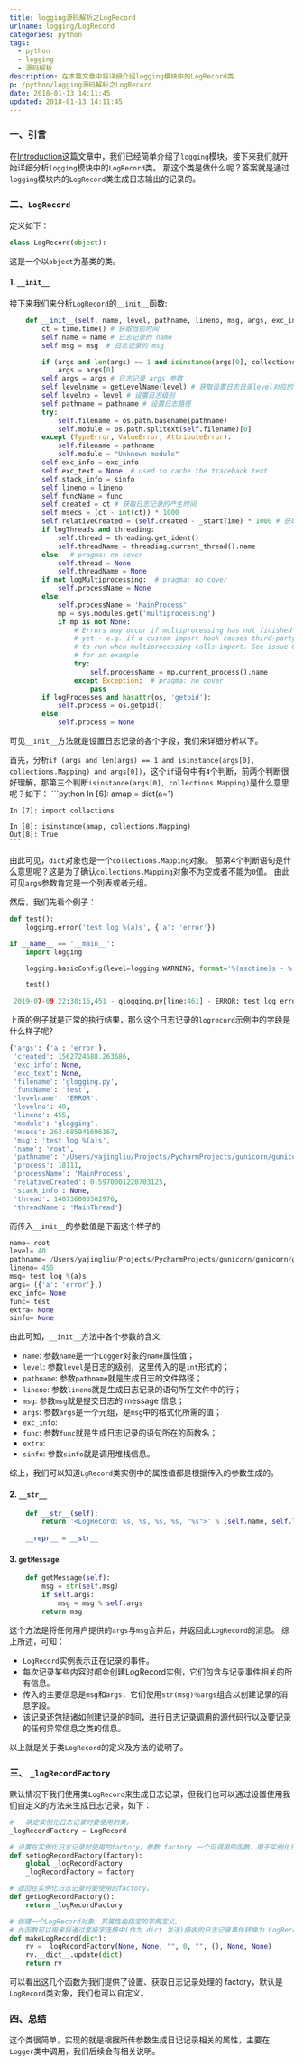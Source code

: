 ```yaml
---
title: logging源码解析之LogRecord
urlname: logging/LogRecord
categories: python
tags:
  - python
  - logging
  - 源码解析
description: 在本篇文章中将详细介绍logging模块中的LogRecord类.
p: /python/logging源码解析之LogRecord
date: 2018-01-13 14:11:45
updated: 2018-01-13 14:11:45
---
```

### 一、引言
在[Introduction](index.md)这篇文章中，我们已经简单介绍了`logging`模块，接下来我们就开始详细分析`logging`模块中的`LogRecord`类。
那这个类是做什么呢？答案就是通过`logging`模块内的`LogRecord`类生成日志输出的记录的。
### 二、`LogRecord`
定义如下：
```python
class LogRecord(object):
```
这是一个以`object`为基类的类。
#### 1. `__init__`
接下来我们来分析`LogRecord`的`__init__`函数:
```python
    def __init__(self, name, level, pathname, lineno, msg, args, exc_info, func=None, sinfo=None, **kwargs):
        ct = time.time() # 获取当前时间
        self.name = name # 日志记录的 name
        self.msg = msg  # 日志记录的 msg 

        if (args and len(args) == 1 and isinstance(args[0], collections.Mapping) and args[0]):
            args = args[0]
        self.args = args # 日志记录 args 参数
        self.levelname = getLevelName(level) # 获取设置日志日录level对应的文本
        self.levelno = level # 设置日志级别
        self.pathname = pathname # 设置日志路径
        try:
            self.filename = os.path.basename(pathname)
            self.module = os.path.splitext(self.filename)[0]
        except (TypeError, ValueError, AttributeError):
            self.filename = pathname
            self.module = "Unknown module"
        self.exc_info = exc_info
        self.exc_text = None  # used to cache the traceback text
        self.stack_info = sinfo
        self.lineno = lineno
        self.funcName = func 
        self.created = ct # 获取日志记录的产生时间
        self.msecs = (ct - int(ct)) * 1000
        self.relativeCreated = (self.created - _startTime) * 1000 # 获取日志记录的相对时间
        if logThreads and threading:
            self.thread = threading.get_ident()
            self.threadName = threading.current_thread().name
        else:  # pragma: no cover
            self.thread = None
            self.threadName = None
        if not logMultiprocessing:  # pragma: no cover
            self.processName = None
        else:
            self.processName = 'MainProcess'
            mp = sys.modules.get('multiprocessing')
            if mp is not None:
                # Errors may occur if multiprocessing has not finished loading
                # yet - e.g. if a custom import hook causes third-party code
                # to run when multiprocessing calls import. See issue 8200
                # for an example
                try:
                    self.processName = mp.current_process().name
                except Exception:  # pragma: no cover
                    pass
        if logProcesses and hasattr(os, 'getpid'):
            self.process = os.getpid()
        else:
            self.process = None
```
可见`__init__`方法就是设置日志记录的各个字段，我们来详细分析以下。

首先，分析`if (args and len(args) == 1 and isinstance(args[0], collections.Mapping) and args[0])`，这个`if`语句中有`4`个判断，前两个判断很好理解，那第三个判断`isinstance(args[0], collections.Mapping)`是什么意思呢？如下：
    ```python
    In [6]: amap = dict(a=1)
    
    In [7]: import collections
    
    In [8]: isinstance(amap, collections.Mapping)
    Out[8]: True
    ```
由此可见，`dict`对象也是一个`collections.Mapping`对象。
那第4个判断语句是什么意思呢？这是为了确认`collections.Mapping`对象不为空或者不能为`0`值。
由此可见`args`参数肯定是一个列表或者元组。

然后，我们先看个例子：
```python
def test():
    logging.error('test log %(a)s', {'a': 'error'})

if __name__ == '__main__':
    import logging

    logging.basicConfig(level=logging.WARNING, format='%(asctime)s - %(filename)s[line:%(lineno)d] - %(levelname)s: %(message)s')

    test()
    
 2019-07-09 22:30:16,451 - glogging.py[line:461] - ERROR: test log error
```
上面的例子就是正常的执行结果，那么这个日志记录的`logrecord`示例中的字段是什么样子呢?
```python
{'args': {'a': 'error'},
 'created': 1562724688.263686,
 'exc_info': None,
 'exc_text': None,
 'filename': 'glogging.py',
 'funcName': 'test',
 'levelname': 'ERROR',
 'levelno': 40,
 'lineno': 455,
 'module': 'glogging',
 'msecs': 263.685941696167,
 'msg': 'test log %(a)s',
 'name': 'root',
 'pathname': '/Users/yajingliu/Projects/PycharmProjects/gunicorn/gunicorn/glogging.py',
 'process': 18111,
 'processName': 'MainProcess',
 'relativeCreated': 0.5970001220703125,
 'stack_info': None,
 'thread': 140736003502976,
 'threadName': 'MainThread'}
```
而传入`__init__`的参数值是下面这个样子的:
```python
name= root
level= 40
pathname= /Users/yajingliu/Projects/PycharmProjects/gunicorn/gunicorn/glogging.py
lineno= 455
msg= test log %(a)s
args= ({'a': 'error'},)
exc_info= None
func= test
extra= None
sinfo= None
```
由此可知，`__init__`方法中各个参数的含义:
- `name`: 参数`name`是一个`Logger`对象的`name`属性值；
- `level`: 参数`level`是日志的级别，这里传入的是`int`形式的；
- `pathname`: 参数`pathname`就是生成日志的文件路径；
- `lineno`: 参数`lineno`就是生成日志记录的语句所在文件中的行；
- `msg`: 参数`msg`就是提交日志的 message 信息；
- `args`: 参数`args`是一个元组，是`msg`中的格式化所需的值；
- `exc_info`:
- `func`: 参数`func`就是生成日志记录的语句所在的函数名；
- `extra`:
- `sinfo`: 参数`sinfo`就是调用堆栈信息。

综上，我们可以知道`LgRecord`类实例中的属性值都是根据传入的参数生成的。
#### 2. `__str__`
```python
    def __str__(self):
        return '<LogRecord: %s, %s, %s, %s, "%s">' % (self.name, self.levelno, self.pathname, self.lineno, self.msg)
        
    __repr__ = __str__                                      
```
#### 3. `getMessage`
```python
    def getMessage(self):
        msg = str(self.msg)
        if self.args:
            msg = msg % self.args
        return msg
```
这个方法是将任何用户提供的`args`与`msg`合并后，并返回此`LogRecord`的消息。
综上所述，可知：
- `LogRecord`实例表示正在记录的事件。
- 每次记录某些内容时都会创建LogRecord实例，它们包含与记录事件相关的所有信息。 
- 传入的主要信息是`msg`和`args`，它们使用`str(msg)％args`组合以创建记录的消息字段。 
- 该记录还包括诸如创建记录的时间，进行日志记录调用的源代码行以及要记录的任何异常信息之类的信息。

以上就是关于类`LogRecord`的定义及方法的说明了。
### 三、 `_logRecordFactory`
默认情况下我们使用类`LogRecord`来生成日志记录，但我们也可以通过设置使用我们自定义的方法来生成日志记录，如下：
```python
#   确定实例化日志记录时要使用的类。
_logRecordFactory = LogRecord

# 设置在实例化日志记录时使用的factory。参数 factory 一个可调用的函数，用于实例化日志记录, 默认是LogRecord
def setLogRecordFactory(factory):
    global _logRecordFactory
    _logRecordFactory = factory

# 返回在实例化日志记录时要使用的factory。
def getLogRecordFactory():
    return _logRecordFactory

# 创建一个LogRecord对象，其属性由指定的字典定义。
# 此函数可以用来将通过套接字连接中(作为 dict 发送)接收的日志记录事件转换为 LogRecord 实例。
def makeLogRecord(dict):
    rv = _logRecordFactory(None, None, "", 0, "", (), None, None)
    rv.__dict__.update(dict)
    return rv
```
可以看出这几个函数为我们提供了设置、获取日志记录处理的 factory，默认是`LogRecord`类对象，我们也可以自定义。

### 四、总结
这个类很简单，实现的就是根据所传参数生成日记记录相关的属性，主要在`Logger`类中调用，我们后续会有相关说明。